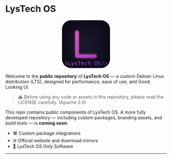 # LysTech OS

<p align="center">
  <img src="https://raw.githubusercontent.com/LysTech-org/assets/refs/heads/main/logo/lysos.png" width="150" alt="LysTech Logo"/>
</p>

Welcome to the **public repository** of **LysTech OS** — a custom Debian Linux distribution (LTS), designed for performance, ease of use, and Good Looking UI.

> ⚠️ Before using any code or assets in this repository, please read the LICENSE carefully. (Apache 2.0)

This repo contains public components of LysTech OS. A more fully developed repository — including custom packages, branding assets, and build tools — is **coming soon**.

- 🛠️ Custom package integrations
- 🌐 Official website and download mirrors
- 🧭 LysTech OS Only Software

---
